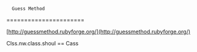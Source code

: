 <!--
id: 30126113
link: http://tumblr.atmos.org/post/30126113/guess-method
slug: guess-method
date: Fri Mar 28 2008 15:14:27 GMT-0700 (PDT)
publish: 2008-03-028
tags: 
title:       Guess Method
  
-->


      Guess Method
  
======================

[http://guessmethod.rubyforge.org/](http://guessmethod.rubyforge.org/)

Clss.nw.class.shoul == Cass

